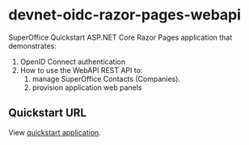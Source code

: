# devnet-oidc-razor-pages-webapi

SuperOffice Quickstart ASP.NET Core Razor Pages application that demonstrates:

1. OpenID Connect authentication
1. How to use the WebAPI REST API to:
    1. manage SuperOffice Contacts (Companies).
    1. provision application web panels

## Quickstart URL

View [quickstart application](https://docs.superoffice.com/api/tutorials/auth-code-flow-quickstart.html).


